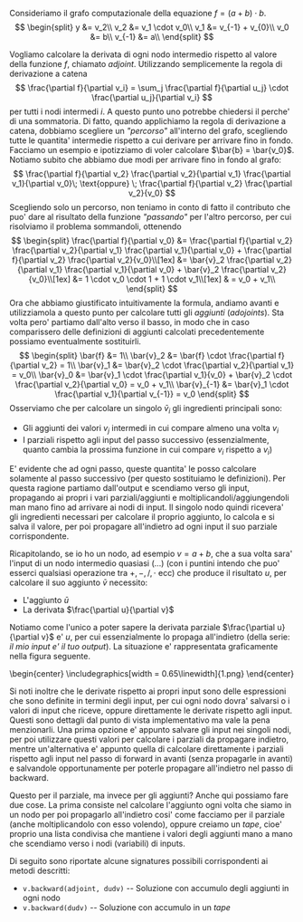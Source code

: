 Consideriamo il grafo computazionale della equazione $f = (a + b) \cdot b$.
$$
\begin{split}
y &= v_2\\
v_2 &= v_1 \cdot v_0\\
v_1 &= v_{-1} + v_{0}\\
v_0 &= b\\
v_{-1} &= a\\
\end{split}
$$

Vogliamo calcolare la derivata di ogni nodo intermedio rispetto al valore della
funzione $f$, chiamato *adjoint*. Utilizzando semplicemente la regola di
derivazione a catena
$$
\frac{\partial f}{\partial v_i} = \sum_j \frac{\partial f}{\partial u_j} \cdot
\frac{\partial u_j}{\partial v_i}
$$
per tutti i nodi intermedi $i$. 
A questo punto uno potrebbe chiedersi il perche' di una sommatoria. Di fatto,
quando applichiamo la regola di derivazione a catena, dobbiamo scegliere un
*"percorso"* all'interno del grafo, scegliendo tutte le quantita' intermedie
rispetto a cui derivare per arrivare fino in fondo. Facciamo un esempio e
ipotizziamo di voler calcolare $\bar{b} = \bar{v_0}$. Notiamo subito che abbiamo due modi per arrivare fino
in fondo al grafo:
$$
\frac{\partial f}{\partial v_2} \frac{\partial v_2}{\partial v_1} \frac{\partial v_1}{\partial v_0}\; \text{oppure} \;
\frac{\partial f}{\partial v_2} \frac{\partial v_2}{v_0}
$$
Scegliendo solo un percorso, non teniamo in conto di fatto il contributo che
puo' dare al risultato della funzione *"passando"* per l'altro percorso, per cui
risolviamo il problema sommandoli, ottenendo
$$
\begin{split}
\frac{\partial f}{\partial v_0} &= \frac{\partial f}{\partial v_2} \frac{\partial v_2}{\partial v_1} \frac{\partial v_1}{\partial v_0} + \frac{\partial f}{\partial v_2} \frac{\partial v_2}{v_0}\\[1ex]
&= \bar{v}_2 \frac{\partial v_2}{\partial v_1} \frac{\partial v_1}{\partial v_0} + \bar{v}_2 \frac{\partial v_2}{v_0}\\[1ex]
&=  1 \cdot v_0 \cdot 1 + 1 \cdot v_1\\[1ex]
& = v_0 + v_1\\
\end{split}
$$
Ora che abbiamo giustificato intuitivamente la formula, andiamo avanti e
utilizziamola a questo punto per calcolare tutti gli *aggiunti* (*adojoints*).
Sta volta pero' partiamo dall'alto verso il basso, in modo che in caso
comparissero delle definizioni di aggiunti calcolati precedentemente possiamo
eventualmente sostituirli.
$$
\begin{split}
\bar{f}   &= 1\\
\bar{v}_2 &= \bar{f} \cdot \frac{\partial f}{\partial v_2} = 1\\
\bar{v}_1 &= \bar{v}_2 \cdot \frac{\partial v_2}{\partial v_1} = v_0\\
\bar{v}_0 &= \bar{v}_1 \cdot \frac{\partial v_1}{v_0} + \bar{v}_2 \cdot \frac{\partial v_2}{\partial v_0} = v_0 + v_1\\
\bar{v}_{-1} &= \bar{v}_1 \cdot \frac{\partial v_1}{\partial v_{-1}} = v_0
\end{split}
$$
Osserviamo che per calcolare un singolo $\bar{v}_i$ gli ingredienti principali
sono:

* Gli aggiunti dei valori $v_j$ intermedi in cui compare almeno una volta $v_i$
* I parziali rispetto agli input del passo successivo (essenzialmente, quanto
  cambia la prossima funzione in cui compare $v_i$ rispetto a $v_i$)

E' evidente che ad ogni passo, queste quantita' le posso calcolare solamente al
passo successivo (per questo sostituiamo le definizioni). Per questa ragione
partiamo dall'output e scendiamo verso gli input, propagando ai propri i vari
parziali/aggiunti e moltiplicandoli/aggiungendoli man mano fino ad arrivare ai
nodi di input. Il singolo nodo quindi ricevera' gli ingredienti necessari per
calcolare il proprio aggiunto, lo calcola e si salva il valore, per poi
propagare all'indietro ad ogni input il suo parziale corrispondente.

Ricapitolando, se io ho un nodo, ad esempio $v = a + b$, che a sua volta sara'
l'input di un nodo intermedio quasiasi $(\dots)$ (con i puntini intendo che puo'
esserci qualsiasi operazione tra $+, -, /, \cdot$ ecc) che produce il risultato
$u$, per calcolare il suo aggiunto $\bar{v}$ necessito:

* L'aggiunto $\bar{u}$
* La derivata $\frac{\partial u}{\partial v}$

Notiamo come l'unico a poter sapere la derivata parziale $\frac{\partial
u}{\partial v}$ e' $u$, per cui essenzialmente lo propaga all'indietro (della
serie: *il mio input e' il tuo output*). La situazione e' rappresentata
graficamente nella figura seguente.

\begin{center}
    \includegraphics[width = 0.65\linewidth]{1.png}
\end{center}

Si noti inoltre che le derivate rispetto ai propri input sono delle espressioni
che sono definite in termini degli input, per cui ogni nodo dovra' salvarsi o i
valori di input che riceve, oppure direttamente le derivate rispetto agli input.
Questi sono dettagli dal punto di vista implementativo ma vale la pena
menzionarli. Una prima opzione e' appunto salvare gli input nei singoli nodi,
per poi utilizzare questi valori per calcolare i parziali da propagare indietro,
mentre un'alternativa e' appunto quella di calcolare direttamente i parziali
rispetto agli input nel passo di forward in avanti (senza propagarle in avanti)
e salvandole opportunamente per poterle propagare all'indietro nel passo di
backward.

Questo per il parziale, ma invece per gli aggiunti? Anche qui possiamo fare due
cose. La prima consiste nel calcolare l'aggiunto ogni volta che siamo in un nodo
per poi propagarlo all'indietro cosi' come facciamo per il parziale (anche
moltiplicandolo con esso volendo), oppure creiamo un *tape*, cioe' proprio una
lista condivisa che mantiene i valori degli aggiunti mano a mano che scendiamo
verso i nodi (variabili) di inputs.

Di seguito sono riportate alcune signatures possibili corrispondenti ai metodi
descritti:

* `v.backward(adjoint, dudv)` -- Soluzione con accumulo degli aggiunti in ogni nodo
* `v.backward(dudv)` -- Soluzione con accumulo in un *tape*
